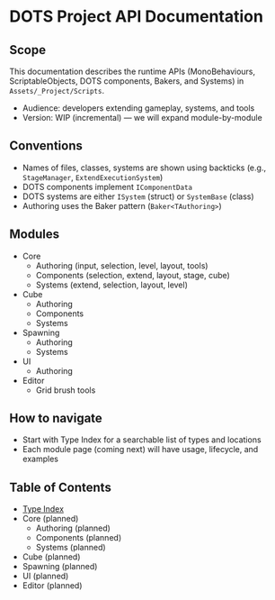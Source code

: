 # DOTS Project API Documentation

## Scope

This documentation describes the runtime APIs (MonoBehaviours, ScriptableObjects, DOTS components, Bakers, and Systems) in `Assets/_Project/Scripts`.

- Audience: developers extending gameplay, systems, and tools
- Version: WIP (incremental) — we will expand module-by-module

## Conventions

- Names of files, classes, systems are shown using backticks (e.g., `StageManager`, `ExtendExecutionSystem`)
- DOTS components implement `IComponentData`
- DOTS systems are either `ISystem` (struct) or `SystemBase` (class)
- Authoring uses the Baker pattern (`Baker<TAuthoring>`)

## Modules

- Core
  - Authoring (input, selection, level, layout, tools)
  - Components (selection, extend, layout, stage, cube)
  - Systems (extend, selection, layout, level)
- Cube
  - Authoring
  - Components
  - Systems
- Spawning
  - Authoring
  - Systems
- UI
  - Authoring
- Editor
  - Grid brush tools

## How to navigate

- Start with Type Index for a searchable list of types and locations
- Each module page (coming next) will have usage, lifecycle, and examples

## Table of Contents

- [Type Index](./TypeIndex.md)
- Core (planned)
  - Authoring (planned)
  - Components (planned)
  - Systems (planned)
- Cube (planned)
- Spawning (planned)
- UI (planned)
- Editor (planned)
